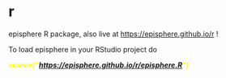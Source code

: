 # r
episphere R package, also live at https://episphere.github.io/r !

To load episphere in your RStudio project do 

<b><i style="color:yellow"> source("https://episphere.github.io/r/episphere.R") </i></b>
